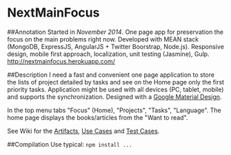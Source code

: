 # NextMainFocus

##Annotation
Started in *November 2014*. One page app for preservation the focus on the main problems right now. Developed with MEAN stack (MongoDB, ExpressJS, AngularJS + Twitter Boorstrap, Node.js). Responsive design, mobile first approach, localization, unit testing (Jasmine), Gulp. http://nextmainfocus.herokuapp.com/

##Description
I need a fast and convenient one page application to store the lists of project detailed by tasks and see on the Home page only the first priority tasks. Application might be used with all devices (PC, tablet, mobile) and supports the synchronization. Designed with a [Google Material Design](http://www.google.com/design/spec/material-design/introduction.html).

In the top menu tabs "Focus" (Home), "Projects", "Tasks", "Language". The home page displays the books/articles from the "Want to read".

See Wiki for the [Artifacts](https://github.com/e1r0nd/NextMainFocus/wiki/1-Artifacts), [Use Cases](https://github.com/e1r0nd/NextMainFocus/wiki/2-Use-Cases) and [Test Cases](https://github.com/e1r0nd/NextMainFocus/wiki/3-Test-Cases).

##Compilation
Use typical: `npm install ...`

